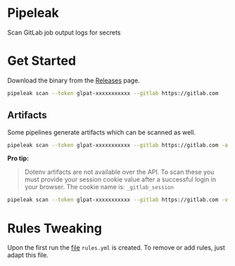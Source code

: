 # Pipeleak

Scan GitLab job output logs for secrets

# Get Started

Download the binary from the [Releases](https://github.com/CompassSecurity/pipeleak/releases) page.

```bash
pipeleak scan --token glpat-xxxxxxxxxxx --gitlab https://gitlab.com
```

## Artifacts

Some pipelines generate artifacts which can be scanned as well.

```bash
pipeleak scan --token glpat-xxxxxxxxxxx --gitlab https://gitlab.com -a -c 
```

**Pro tip:**

> Dotenv artifacts are not available over the API. To scan these you must provide your session cookie value after a successful login in your browser. The cookie name is: `_gitlab_session`

```bash
pipeleak scan --token glpat-xxxxxxxxxxx --gitlab https://gitlab.com -v -a -c [value-of-valid-_gitlab_session]
```

# Rules Tweaking

Upon the first run the [file](https://github.com/mazen160/secrets-patterns-db/blob/master/db/rules-stable.yml) `rules.yml` is created. 
To remove or add rules, just adapt this file.